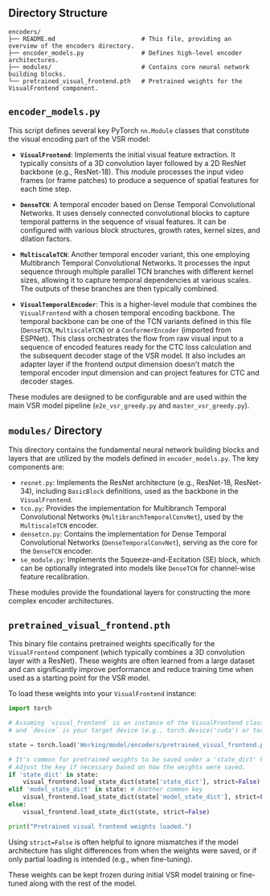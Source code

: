## Directory Structure

```text
encoders/
├── README.md                        # This file, providing an overview of the encoders directory.
├── encoder_models.py                # Defines high-level encoder architectures.
├── modules/                         # Contains core neural network building blocks.
└── pretrained_visual_frontend.pth   # Pretrained weights for the VisualFrontend component.
```

## `encoder_models.py`

This script defines several key PyTorch `nn.Module` classes that constitute the visual encoding part of the VSR model:

- **`VisualFrontend`**: Implements the initial visual feature extraction. It typically consists of a 3D convolution layer followed by a 2D ResNet backbone (e.g., ResNet-18). This module processes the input video frames (or frame patches) to produce a sequence of spatial features for each time step.

- **`DenseTCN`**: A temporal encoder based on Dense Temporal Convolutional Networks. It uses densely connected convolutional blocks to capture temporal patterns in the sequence of visual features. It can be configured with various block structures, growth rates, kernel sizes, and dilation factors.

- **`MultiscaleTCN`**: Another temporal encoder variant, this one employing Multibranch Temporal Convolutional Networks. It processes the input sequence through multiple parallel TCN branches with different kernel sizes, allowing it to capture temporal dependencies at various scales. The outputs of these branches are then typically combined.

- **`VisualTemporalEncoder`**: This is a higher-level module that combines the `VisualFrontend` with a chosen temporal encoding backbone. The temporal backbone can be one of the TCN variants defined in this file (`DenseTCN`, `MultiscaleTCN`) or a `ConformerEncoder` (imported from ESPNet). This class orchestrates the flow from raw visual input to a sequence of encoded features ready for the CTC loss calculation and the subsequent decoder stage of the VSR model. It also includes an adapter layer if the frontend output dimension doesn't match the temporal encoder input dimension and can project features for CTC and decoder stages.

These modules are designed to be configurable and are used within the main VSR model pipeline (`e2e_vsr_greedy.py` and `master_vsr_greedy.py`).

## `modules/` Directory

This directory contains the fundamental neural network building blocks and layers that are utilized by the models defined in `encoder_models.py`. The key components are:

- `resnet.py`: Implements the ResNet architecture (e.g., ResNet-18, ResNet-34), including `BasicBlock` definitions, used as the backbone in the `VisualFrontend`.
- `tcn.py`: Provides the implementation for Multibranch Temporal Convolutional Networks (`MultibranchTemporalConvNet`), used by the `MultiscaleTCN` encoder.
- `densetcn.py`: Contains the implementation for Dense Temporal Convolutional Networks (`DenseTemporalConvNet`), serving as the core for the `DenseTCN` encoder.
- `se_module.py`: Implements the Squeeze-and-Excitation (SE) block, which can be optionally integrated into models like `DenseTCN` for channel-wise feature recalibration.

These modules provide the foundational layers for constructing the more complex encoder architectures.

## `pretrained_visual_frontend.pth`

This binary file contains pretrained weights specifically for the `VisualFrontend` component (which typically combines a 3D convolution layer with a ResNet). These weights are often learned from a large dataset and can significantly improve performance and reduce training time when used as a starting point for the VSR model.

To load these weights into your `VisualFrontend` instance:
```python
import torch

# Assuming `visual_frontend` is an instance of the VisualFrontend class
# and `device` is your target device (e.g., torch.device('cuda') or torch.device('cpu'))

state = torch.load('Working/model/encoders/pretrained_visual_frontend.pth', map_location=device)

# It's common for pretrained weights to be saved under a 'state_dict' key.
# Adjust the key if necessary based on how the weights were saved.
if 'state_dict' in state:
    visual_frontend.load_state_dict(state['state_dict'], strict=False)
elif 'model_state_dict' in state: # Another common key
    visual_frontend.load_state_dict(state['model_state_dict'], strict=False)
else:
    visual_frontend.load_state_dict(state, strict=False)

print("Pretrained visual frontend weights loaded.")
```
Using `strict=False` is often helpful to ignore mismatches if the model architecture has slight differences from when the weights were saved, or if only partial loading is intended (e.g., when fine-tuning).

These weights can be kept frozen during initial VSR model training or fine-tuned along with the rest of the model.